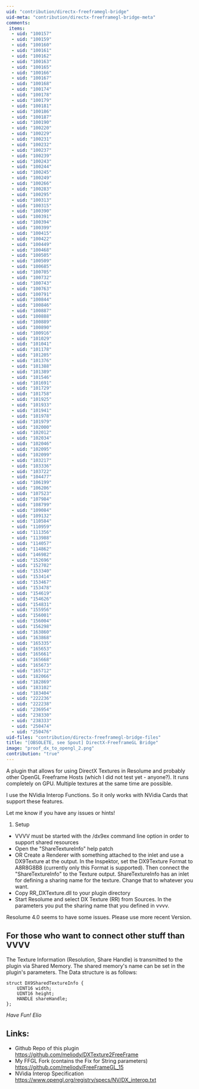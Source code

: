 ```yaml
---
uid: "contribution/directx-freeframegl-bridge"
uid-meta: "contribution/directx-freeframegl-bridge-meta"
comments: 
 items: 
  - uid: "100157"
  - uid: "100159"
  - uid: "100160"
  - uid: "100161"
  - uid: "100162"
  - uid: "100163"
  - uid: "100165"
  - uid: "100166"
  - uid: "100167"
  - uid: "100168"
  - uid: "100174"
  - uid: "100178"
  - uid: "100179"
  - uid: "100181"
  - uid: "100186"
  - uid: "100187"
  - uid: "100190"
  - uid: "100220"
  - uid: "100229"
  - uid: "100231"
  - uid: "100232"
  - uid: "100237"
  - uid: "100239"
  - uid: "100243"
  - uid: "100244"
  - uid: "100245"
  - uid: "100249"
  - uid: "100266"
  - uid: "100283"
  - uid: "100295"
  - uid: "100313"
  - uid: "100315"
  - uid: "100390"
  - uid: "100391"
  - uid: "100394"
  - uid: "100399"
  - uid: "100415"
  - uid: "100422"
  - uid: "100449"
  - uid: "100468"
  - uid: "100505"
  - uid: "100509"
  - uid: "100685"
  - uid: "100705"
  - uid: "100732"
  - uid: "100743"
  - uid: "100763"
  - uid: "100791"
  - uid: "100844"
  - uid: "100846"
  - uid: "100887"
  - uid: "100888"
  - uid: "100889"
  - uid: "100890"
  - uid: "100916"
  - uid: "101029"
  - uid: "101041"
  - uid: "101178"
  - uid: "101205"
  - uid: "101376"
  - uid: "101388"
  - uid: "101389"
  - uid: "101546"
  - uid: "101691"
  - uid: "101729"
  - uid: "101758"
  - uid: "101925"
  - uid: "101933"
  - uid: "101941"
  - uid: "101978"
  - uid: "101979"
  - uid: "102000"
  - uid: "102012"
  - uid: "102034"
  - uid: "102046"
  - uid: "102095"
  - uid: "102099"
  - uid: "103217"
  - uid: "103336"
  - uid: "103722"
  - uid: "104477"
  - uid: "106199"
  - uid: "106206"
  - uid: "107523"
  - uid: "107984"
  - uid: "108799"
  - uid: "109084"
  - uid: "109132"
  - uid: "110584"
  - uid: "110959"
  - uid: "111356"
  - uid: "113988"
  - uid: "114057"
  - uid: "114862"
  - uid: "146982"
  - uid: "152696"
  - uid: "152702"
  - uid: "153340"
  - uid: "153414"
  - uid: "153467"
  - uid: "153478"
  - uid: "154619"
  - uid: "154626"
  - uid: "154831"
  - uid: "155956"
  - uid: "156001"
  - uid: "156004"
  - uid: "156298"
  - uid: "163860"
  - uid: "163868"
  - uid: "165335"
  - uid: "165653"
  - uid: "165661"
  - uid: "165668"
  - uid: "165673"
  - uid: "165712"
  - uid: "182066"
  - uid: "182869"
  - uid: "183102"
  - uid: "183404"
  - uid: "222236"
  - uid: "222238"
  - uid: "236954"
  - uid: "238330"
  - uid: "238333"
  - uid: "250474"
  - uid: "250476"
uid-files: "contribution/directx-freeframegl-bridge-files"
title: "[OBSOLETE, see Spout] DirectX-FreeframeGL Bridge"
image: "proof_dx_to_opengl_2.png"
contribution: "true"
---
```


A plugin that allows for using DirectX Textures in Resolume and probably other OpenGL Freeframe Hosts (which I did not test yet - anyone?). It runs completely on GPU. Multiple textures at the same time are possible.

I use the NVidia Interop Functions. So it only works with NVidia Cards that support these features.

Let me know if you have any issues or hints!

1.  Setup
* VVVV must be started with the /dx9ex command line option in order to support shared resources
* Open the "ShareTextureInfo" help patch
* OR Create a Renderer with something attached to the inlet and use a DX9Texture at the output. In the Inspektor, set the DX9Texture Format to A8R8G8B8 (currently only this Format is supported). Then connect the "ShareTextureInfo" to the Texture output. ShareTextureInfo has an inlet for defining a sharing name for the texture. Change that to whatever you want.
* Copy RR_DXTexture.dll to your plugin directory
* Start Resolume and select DX Texture (RR) from Sources. In the parameters you put the sharing name that you defined in vvvv.

Resolume 4.0 seems to have some issues. Please use more recent Version.

##  For those who want to connect other stuff than VVVV
The Texture Information (Resolution, Share Handle) is transmitted to the plugin via Shared Memory.
The shared memory's name can be set in the plugin's parameters. The Data structure is as follows:

```
struct DX9SharedTextureInfo {
	UINT16 width;
	UINT16 height;
	HANDLE shareHandle;
};
```

*Have Fun! Elio*
##  Links:
* Github Repo of this plugin <https://github.com/meliody/DXTexture2FreeFrame>
* My FFGL Fork (contains the Fix for String parameters) <https://github.com/meliody/FreeFrameGL_15>
* NVidia Interop Specification <https://www.opengl.org/registry/specs/NV/DX_interop.txt>